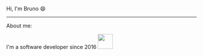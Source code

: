 Hi, I'm Bruno 😄

<hr />

About me:

I'm a software developer since 2016
<img src="https://cdn.jsdelivr.net/gh/devicons/devicon/icons/css3/css3-original.svg" width="40" height="40" />
<!--
**brunosuza/brunosuza** is a ✨ _special_ ✨ repository because its `README.md` (this file) appears on your GitHub profile.

Here are some ideas to get you started:

- 🔭 I’m currently working at Philips Clinical Informatics
- 🌱 I’m currently learning ...
- 👯 I’m looking to collaborate on ...
- 🤔 I’m looking for help with ...
- 💬 Ask me about ...
- 📫 How to reach me: ...
- 😄 Pronouns: ...
- ⚡ Fun fact: ...
-->
